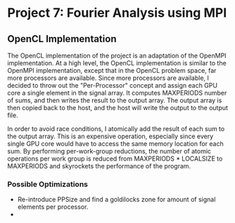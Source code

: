 # Project 7: Fourier Analysis using MPI

## OpenCL Implementation

The OpenCL implementation of the project is an adaptation of the OpenMPI implementation. At a high level, the
OpenCL implementation is similar to the OpenMPI implementation, except that in the OpenCL problem space, far more
processors are available. Since more processors are available, I decided to throw out the "Per-Processor" concept and
assign each GPU core a single element in the signal array. It computes MAXPERIODS number of sums, and then writes the
result to the output array. The output array is then copied back to the host, and the host will write the output to
the output file.

In order to avoid race conditions, I atomically add the result of each sum to the output array. This is an expensive
operation, especially since every single GPU core would have to access the same memory location for each sum. By
performing per-work-group reductions, the number of atomic operations per work group is reduced from MAXPERIODS * LOCALSIZE
to MAXPERIODS and skyrockets the performance of the program. 

### Possible Optimizations

* Re-introduce PPSize and find a goldilocks zone for amount of signal elements per processor.
* 